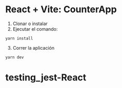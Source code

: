 # React + Vite: CounterApp

1. Clonar o instalar
2. Ejecutar el comando:
```
yarn install
```

3. Correr la aplicación
```
yarn dev
```
# testing_jest-React
